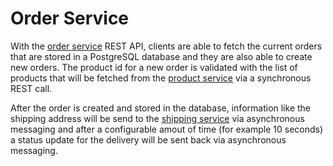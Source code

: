 # Order Service

With the [order service](order-service.md) REST API, clients are able to fetch the current orders that are stored in a PostgreSQL database and they are also able to create new orders.
The product id for a new order is validated with the list of products that will be fetched from the [product service](product-service.md) via a synchronous REST call.

After the order is created and stored in the database, information like the shipping address will be send to the [shipping service](shipping-service.md) via asynchronous messaging and after a configurable amout of time (for example 10 seconds) a status update for the delivery will be sent back via asynchronous messaging.
